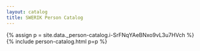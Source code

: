 ```yaml
---
layout: catalog
title: SWERIK Person Catalog
---
```

{% assign p = site.data._person-catalog.i-SrFNqYAeBNxo9vL3u7HVch %}
{% include person-catalog.html p=p %}

